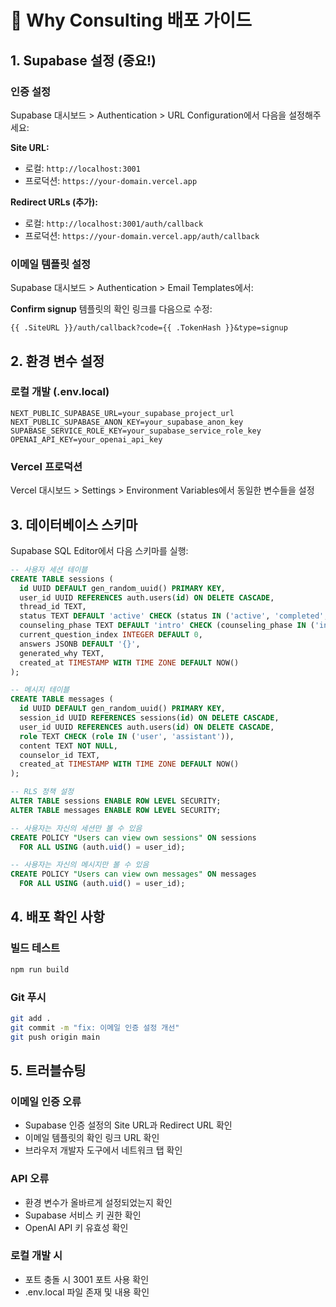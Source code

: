 # 🚀 Why Consulting 배포 가이드

## 1. Supabase 설정 (중요!)

### 인증 설정
Supabase 대시보드 > Authentication > URL Configuration에서 다음을 설정해주세요:

**Site URL:**
- 로컬: `http://localhost:3001`
- 프로덕션: `https://your-domain.vercel.app`

**Redirect URLs (추가):**
- 로컬: `http://localhost:3001/auth/callback`
- 프로덕션: `https://your-domain.vercel.app/auth/callback`

### 이메일 템플릿 설정
Supabase 대시보드 > Authentication > Email Templates에서:

**Confirm signup** 템플릿의 확인 링크를 다음으로 수정:
```
{{ .SiteURL }}/auth/callback?code={{ .TokenHash }}&type=signup
```

## 2. 환경 변수 설정

### 로컬 개발 (.env.local)
```env
NEXT_PUBLIC_SUPABASE_URL=your_supabase_project_url
NEXT_PUBLIC_SUPABASE_ANON_KEY=your_supabase_anon_key
SUPABASE_SERVICE_ROLE_KEY=your_supabase_service_role_key
OPENAI_API_KEY=your_openai_api_key
```

### Vercel 프로덕션
Vercel 대시보드 > Settings > Environment Variables에서 동일한 변수들을 설정

## 3. 데이터베이스 스키마

Supabase SQL Editor에서 다음 스키마를 실행:

```sql
-- 사용자 세션 테이블
CREATE TABLE sessions (
  id UUID DEFAULT gen_random_uuid() PRIMARY KEY,
  user_id UUID REFERENCES auth.users(id) ON DELETE CASCADE,
  thread_id TEXT,
  status TEXT DEFAULT 'active' CHECK (status IN ('active', 'completed', 'paused')),
  counseling_phase TEXT DEFAULT 'intro' CHECK (counseling_phase IN ('intro', 'questions', 'why_generation', 'completed')),
  current_question_index INTEGER DEFAULT 0,
  answers JSONB DEFAULT '{}',
  generated_why TEXT,
  created_at TIMESTAMP WITH TIME ZONE DEFAULT NOW()
);

-- 메시지 테이블
CREATE TABLE messages (
  id UUID DEFAULT gen_random_uuid() PRIMARY KEY,
  session_id UUID REFERENCES sessions(id) ON DELETE CASCADE,
  user_id UUID REFERENCES auth.users(id) ON DELETE CASCADE,
  role TEXT CHECK (role IN ('user', 'assistant')),
  content TEXT NOT NULL,
  counselor_id TEXT,
  created_at TIMESTAMP WITH TIME ZONE DEFAULT NOW()
);

-- RLS 정책 설정
ALTER TABLE sessions ENABLE ROW LEVEL SECURITY;
ALTER TABLE messages ENABLE ROW LEVEL SECURITY;

-- 사용자는 자신의 세션만 볼 수 있음
CREATE POLICY "Users can view own sessions" ON sessions
  FOR ALL USING (auth.uid() = user_id);

-- 사용자는 자신의 메시지만 볼 수 있음  
CREATE POLICY "Users can view own messages" ON messages
  FOR ALL USING (auth.uid() = user_id);
```

## 4. 배포 확인 사항

### 빌드 테스트
```bash
npm run build
```

### Git 푸시
```bash
git add .
git commit -m "fix: 이메일 인증 설정 개선"
git push origin main
```

## 5. 트러블슈팅

### 이메일 인증 오류
- Supabase 인증 설정의 Site URL과 Redirect URL 확인
- 이메일 템플릿의 확인 링크 URL 확인
- 브라우저 개발자 도구에서 네트워크 탭 확인

### API 오류
- 환경 변수가 올바르게 설정되었는지 확인
- Supabase 서비스 키 권한 확인
- OpenAI API 키 유효성 확인

### 로컬 개발 시
- 포트 충돌 시 3001 포트 사용 확인
- .env.local 파일 존재 및 내용 확인
